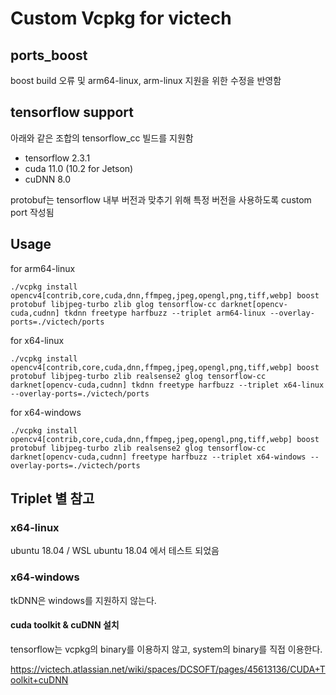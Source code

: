 # Custom Vcpkg for victech

## ports_boost

boost build 오류 및 arm64-linux, arm-linux 지원을 위한 수정을 반영함

## tensorflow support

아래와 같은 조합의 tensorflow_cc 빌드를 지원함

* tensorflow 2.3.1
* cuda 11.0 (10.2 for Jetson)
* cuDNN 8.0

protobuf는 tensorflow 내부 버전과 맞추기 위해 특정 버전을 사용하도록 custom port 작성됨

## Usage

for arm64-linux

```
./vcpkg install opencv4[contrib,core,cuda,dnn,ffmpeg,jpeg,opengl,png,tiff,webp] boost protobuf libjpeg-turbo zlib glog tensorflow-cc darknet[opencv-cuda,cudnn] tkdnn freetype harfbuzz --triplet arm64-linux --overlay-ports=./victech/ports

```

for x64-linux

```
./vcpkg install opencv4[contrib,core,cuda,dnn,ffmpeg,jpeg,opengl,png,tiff,webp] boost protobuf libjpeg-turbo zlib realsense2 glog tensorflow-cc darknet[opencv-cuda,cudnn] tkdnn freetype harfbuzz --triplet x64-linux --overlay-ports=./victech/ports
```

for x64-windows

```
./vcpkg install opencv4[contrib,core,cuda,dnn,ffmpeg,jpeg,opengl,png,tiff,webp] boost protobuf libjpeg-turbo zlib realsense2 glog tensorflow-cc darknet[opencv-cuda,cudnn] freetype harfbuzz --triplet x64-windows --overlay-ports=./victech/ports
```

## Triplet 별 참고

### x64-linux

ubuntu 18.04 / WSL ubuntu 18.04 에서 테스트 되었음

### x64-windows

tkDNN은 windows를 지원하지 않는다.

#### cuda toolkit & cuDNN 설치

tensorflow는 vcpkg의 binary를 이용하지 않고, system의 binary를 직접 이용한다.

https://victech.atlassian.net/wiki/spaces/DCSOFT/pages/45613136/CUDA+Toolkit+cuDNN

